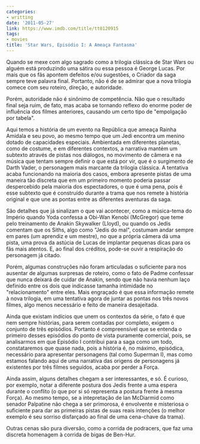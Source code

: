 ```yaml
---
categories:
- writting
date: '2011-05-27'
link: https://www.imdb.com/title/tt0120915
tags:
- movies
title: 'Star Wars, Episódio I: A Ameaça Fantasma'
---
```


Quando se mexe com algo sagrado como a trilogia clássica de Star Wars ou alguém está produzindo uma sátira ou essa pessoa é George Lucas. Por mais que os fãs apontem defeitos e/ou sugestões, o Criador da saga sempre teve palavra final. Portanto, não é de se admirar que a nova trilogia comece com seu roteiro, direção, e autoridade.

Porém, autoridade não é sinônimo de competência. Não que o resultado final seja ruim, de fato, mas acaba se tornando reflexo do enorme poder de influência dos filmes anteriores, causando um certo tipo de "empolgação por tabela".

Aqui temos a história de um evento na República que ameaça Rainha Amidala e seu povo, ao mesmo tempo que um Jedi encontra um menino dotado de capacidades especiais. Ambientada em diferentes planetas, como de costume, e em diferentes contextos, a narrativa mantém um subtexto através de pistas nos diálogos, no movimento de câmera e na música que tentam sempre definir o que está por vir, que é o surgimento de Darth Vader, o personagem mais marcante da trilogia clássica. A tentativa acaba funcionando na maioria dos casos, embora apresente pistas de uma maneira tão discreta que em um primeiro momento poderia passar despercebido pela maioria dos espectadores, o que é uma pena, pois é esse subtexto que é construído durante a trama que nos remete à história original e que une as pontas entre as diferentes aventuras da saga.

São detalhes que já sinalizam o que vai acontecer, como a música-tema do Império quando Yoda confessa a Obi-Wan Kenobi (McGregor) que teme pelo treinamento de Anakin Skywalker (Lloyd), ou quando os Jedis comentam que os Siths, algo como "Jedis do mal", costumam andar sempre em pares (um aprendiz e um mestre), no que a própria câmera dá uma pista, uma prova da astúcia de Lucas de implantar pequenas dicas para os fãs mais atentos. E, ao final dos créditos, pode-se ouvir a respiração do personagem já citado.

Porém, algumas construções não foram articuladas o suficiente para nos ausentar de algumas surpresas de roteiro, como o fato de Padme confessar que nunca deixará de cuidar de Anakin, sendo que não havia nenhum laço definido entre os dois que indicasse tamanha intimidade no "relacionamento" entre eles. Mais engraçado é que essa informação remete à nova trilogia, em uma tentativa agora de juntar as pontas nos três novos filmes, algo menos necessário e feito de maneira desajeitada.

Ainda que existam indícios que unem os contextos da série, o fato é que nem sempre histórias, para serem contadas por completo, exigem o conjunto de três episódios. Portanto é compreensível que se entenda o primeiro desses episódios do ponto de vista puramente comercial, pois, se analisarmos em que Episódio I contribui para a saga como um todo, constataremos que quase nada, pois a história é, no máximo, episódica, necessário para apresentar personagens (tal como Superman I), mas como estamos falando aqui de uma narrativa das origens de personagens já existentes por três filmes seguidos, acaba por perder a Força.

Ainda assim, alguns detalhes chegam a ser interessantes, e só. É curioso, por exemplo, notar a diferente postura dos Jedis frente a uma espera durante o conflito (o que por si só representa a postura frente à mesma Força). Ao mesmo tempo, se a intepretação de Ian McDiarmid como senador Palpatine não chega a ser primorosa, é envolvente e misteriosa o suficiente para dar as primeiras pistas de suas reais intenções (o melhor exemplo é seu sorriso disfarçado ao final de uma cena-chave da trama).

Outras cenas são pura diversão, como a corrida de podracers, que faz uma discreta homenagem à corrida de bigas de Ben-Hur.